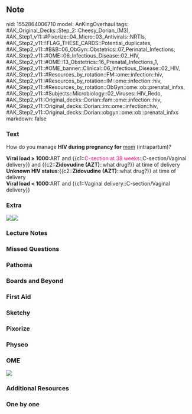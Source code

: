 ## Note
nid: 1552864006710
model: AnKingOverhaul
tags: #AK_Original_Decks::Step_2::Cheesy_Dorian_(M3), #AK_Step1_v11::#Pixorize::04_Micro::03_Antivirals::NRTIs, #AK_Step2_v11::!FLAG_THESE_CARDS::Potential_duplicates, #AK_Step2_v11::#B&B::06_ObGyn::Obstetrics::07_Perinatal_Infections, #AK_Step2_v11::#OME::06_Infectious_Disease::02_HIV, #AK_Step2_v11::#OME::13_Obstetrics::16_Prenatal_Infections_1, #AK_Step2_v11::#OME_banner::Clinical::06_Infectious_Disease::02_HIV, #AK_Step2_v11::#Resources_by_rotation::FM::ome::infection::hiv, #AK_Step2_v11::#Resources_by_rotation::IM::ome::infection::hiv, #AK_Step2_v11::#Resources_by_rotation::ObGyn::ome::ob::prenatal_infxs, #AK_Step2_v11::#Subjects::Microbiology::02_Viruses::HIV_Redo, #AK_Step2_v11::Original_decks::Dorian::fam::ome::infection::hiv, #AK_Step2_v11::Original_decks::Dorian::im::ome::infection::hiv, #AK_Step2_v11::Original_decks::Dorian::obgyn::ome::ob::prenatal_infxs
markdown: false

### Text
How do you manage <b>HIV during pregnancy for</b> <u style=
"">mom</u> (intrapartum)?
<div>
  <div>
    <b>Viral load ≥ 1000</b>:ART and {{c1::<font color=
    "#FC0280">C-section at 38 weeks</font>::C-section/Vaginal
    delivery}} and {{c2::<b>Zidovudine (AZT)</b>::what drug?}} at
    time of delivery
  </div>
</div>
<div>
  <b>Unknown HIV status</b>:<span class=
  "clozed c1">{{c2::<b>Zidovudine (AZT)</b>::what drug?}}</span> at
  time of delivery
</div>
<div>
  <b>Viral load < 1000</b>:ART and {{c1::Vaginal
  delivery::C-section/Vaginal delivery}}
</div>

### Extra
<div><img src=
"Screen%20Shot%202017-03-22%20at%205.05.16%20PM.jpg"><img src=
"paste-1194005203255297.jpg"></div>

### Lecture Notes


### Missed Questions


### Pathoma


### Boards and Beyond


### First Aid


### Sketchy


### Pixorize


### Physeo


### OME
<div class="ome-widget">
  <a href=
  "https://onlinemeded.org/spa/infectious-disease/hiv/acquire?ref=anki">
  <img src="_OME_AnkiFlashcards_Lesson_4.png"></a>
</div>

### Additional Resources


### One by one

